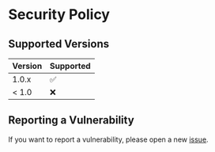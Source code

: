# Security Policy

## Supported Versions

| Version | Supported          |
| ------- | ------------------ |
| 1.0.x   | :white_check_mark: |
| < 1.0   | :x:                |

## Reporting a Vulnerability

If you want to report a vulnerability, please open a new [issue](https://github.com/binary-blazer/ym-desktop/issues/new?assignees=&labels=bug&projects=&template=1-Bug_report.md).
